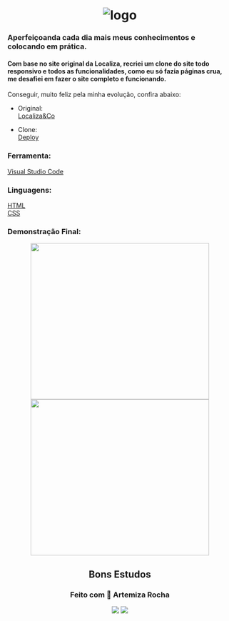 <h1 align="center">
<img src="https://user-images.githubusercontent.com/88461178/220664776-a2c85e93-7ed6-49cc-a948-4bbb6e816314.png" alt="logo"
</h1>

### Aperfeiçoanda cada dia mais meus conhecimentos e colocando em prática.

#### Com base no site original da Localiza, recriei um clone do site todo responsivo e todos as funcionalidades, como eu só fazia páginas crua, me desafiei em fazer o site completo e funcionando. 
Conseguir, muito feliz pela minha evolução, confira abaixo: 

- Original:      
[Localiza&Co](https://www.localiza.com/brasil)

- Clone:    
[Deploy](https://localizaco-mizarocha-s-team.vercel.app/) 

### Ferramenta:   
[Visual Studio Code](https://code.visualstudio.com/)

### Linguagens:   
[HTML](https://developer.mozilla.org/pt-BR/docs/Web/HTML)     
[CSS](https://developer.mozilla.org/pt-BR/docs/Web/CSS)

  
 ### Demonstração Final: 
  <div align="center">
  <img width=400 height=350 src="https://user-images.githubusercontent.com/88461178/220784814-f5d3cec2-0d53-43d6-aa65-e07d1fe40f28.jpg">
  <img width=400 height=350 src="https://user-images.githubusercontent.com/88461178/220690831-0baed750-c54f-4c1e-8cd3-e7b83a2ac99e.jpg">
  </div>

  
<h2 align="center">Bons Estudos</h2> 
<h3 align="center">Feito com 💚 Artemiza Rocha</h3>

<div align="center">
  <a href="https://www.linkedin.com/in/artemiza-rocha/a" target="_blank"><img src="https://img.shields.io/badge/-LinkedIn-%230077B5?style=for-the-badge&logo=linkedin&logoColor=white" target="_blank"></a> 
  <a href="https://github.com/Mizarocha" target="_blank"><img src="https://img.shields.io/badge/-GITHUB-%23E4405F?style=for-the-badge&logo=github&logoColor=white" target="_blank"></a>
  </div>
